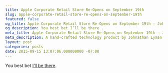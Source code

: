 ```yaml
---
title: Apple Corporate Retail Store Re-Opens on September 19th
slug: apple-corporate-retail-store-re-opens-on-september-19th
featured: false
og_title: Apple Corporate Retail Store Re-Opens on September 19th – Johnathan.org
og_description: You best bet I’ll be there .
meta_title: Apple Corporate Retail Store Re-Opens on September 19th – Johnathan.org
meta_description: A hand-crafted technology product by Johnathan Lyman
layout: post
categories: posts
date: 2015-09-15 13:07:06.000000000 -07:00
---
```


You best bet [I’ll be there](http://www.macrumors.com/2015/09/15/apple-company-store-reopens-sep-19).

